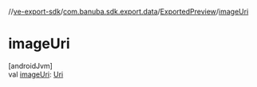 //[ve-export-sdk](../../../index.md)/[com.banuba.sdk.export.data](../index.md)/[ExportedPreview](index.md)/[imageUri](image-uri.md)

# imageUri

[androidJvm]\
val [imageUri](image-uri.md): [Uri](https://developer.android.com/reference/kotlin/android/net/Uri.html)
